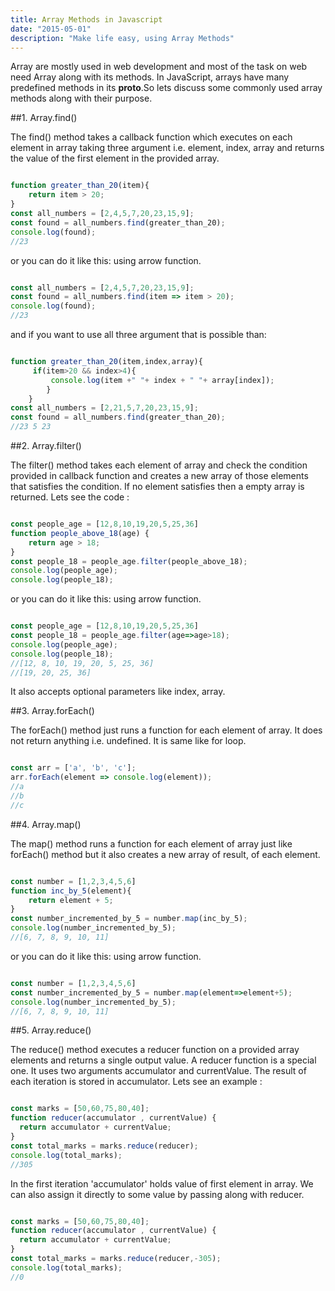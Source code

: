 ```yaml
---
title: Array Methods in Javascript
date: "2015-05-01"
description: "Make life easy, using Array Methods"
---
```


Array are mostly used in web development and most of the task on web 
need Array along with its methods. In JavaScript, arrays have many predefined methods in its ____proto____.So
lets discuss some commonly used array methods along with their purpose.

##1. Array.find() 

The find() method takes a callback function which executes on each element in array taking three argument i.e. element, index, array
and returns the value of the first element in the provided array.
```javascript

function greater_than_20(item){
    return item > 20;
}
const all_numbers = [2,4,5,7,20,23,15,9];
const found = all_numbers.find(greater_than_20);
console.log(found);
//23

```
or you can do it like this: using arrow function.

```javascript

const all_numbers = [2,4,5,7,20,23,15,9];
const found = all_numbers.find(item => item > 20);
console.log(found);
//23

```

and if you want to use all three argument that is possible than:

```javascript

function greater_than_20(item,index,array){
     if(item>20 && index>4){
         console.log(item +" "+ index + " "+ array[index]);    
        }
    }
const all_numbers = [2,21,5,7,20,23,15,9];
const found = all_numbers.find(greater_than_20);
//23 5 23
```

##2. Array.filter()

The filter() method takes each element of array and check the condition provided in callback function and creates a new array of those
elements that satisfies the condition. If no element satisfies then a empty array is returned.
Lets see the code :

```javascript

const people_age = [12,8,10,19,20,5,25,36]
function people_above_18(age) {
    return age > 18; 
}
const people_18 = people_age.filter(people_above_18);
console.log(people_age);
console.log(people_18);

```
or you can do it like this: using arrow function.

```javascript 

const people_age = [12,8,10,19,20,5,25,36]
const people_18 = people_age.filter(age=>age>18);
console.log(people_age);
console.log(people_18);
//[12, 8, 10, 19, 20, 5, 25, 36]
//[19, 20, 25, 36]

```
It also accepts optional parameters like index, array.

##3. Array.forEach()

The forEach() method just runs a function for each element of array. It does not return anything i.e. undefined.
It is same like for loop.

```javascript

const arr = ['a', 'b', 'c'];
arr.forEach(element => console.log(element));
//a
//b
//c

```

##4. Array.map()

The map() method runs a function for each element of array just like forEach() method but it also creates a new array of result, of each element.

```javascript

const number = [1,2,3,4,5,6]
function inc_by_5(element){
    return element + 5;
}
const number_incremented_by_5 = number.map(inc_by_5);
console.log(number_incremented_by_5);
//[6, 7, 8, 9, 10, 11]

```
or you can do it like this: using arrow function.

```javascript

const number = [1,2,3,4,5,6]
const number_incremented_by_5 = number.map(element=>element+5);
console.log(number_incremented_by_5);
//[6, 7, 8, 9, 10, 11]

```
##5. Array.reduce()

The reduce() method executes a reducer function on a provided array elements and returns a single output value.
A reducer function is a special one. It uses two arguments accumulator and currentValue. The result of each iteration is stored in 
accumulator.
Lets  see an example :

```javascript 

const marks = [50,60,75,80,40];
function reducer(accumulator , currentValue) {
  return accumulator + currentValue;
}
const total_marks = marks.reduce(reducer);
console.log(total_marks);
//305

```
In the first iteration 'accumulator' holds value of first element in array.
We can also assign it directly to some value by passing along with reducer.

```javascript 

const marks = [50,60,75,80,40];
function reducer(accumulator , currentValue) {
  return accumulator + currentValue;
}
const total_marks = marks.reduce(reducer,-305);
console.log(total_marks);
//0

```

